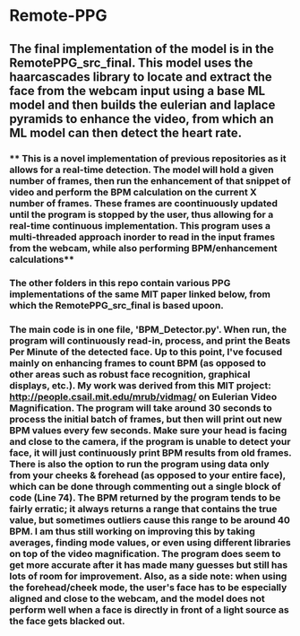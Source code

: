 # Remote-PPG

## The final implementation of the model is in the RemotePPG_src_final. This model uses the haarcascades library to locate and extract the face from the webcam input using a base ML model and then builds the eulerian and laplace pyramids to enhance the video, from which an ML model can then detect the heart rate. 

### ** This is a novel implementation of previous repositories as it allows for a real-time detection. The model will hold a given number of frames, then run the enhancement of that snippet of video and perform the BPM calculation on the current X number of frames. These frames are coontinuously updated until the program is stopped by the user, thus allowing for a real-time continuous implementation. This program uses a multi-threaded approach inorder to read in the input frames from the webcam, while also performing BPM/enhancement calculations**

### The other folders in this repo contain various PPG implementations of the same MIT paper linked below, from which the RemotePPG_src_final is based upoon.

### The main code is in one file, 'BPM_Detector.py'. When run, the program will continuously read-in, process, and print the Beats Per Minute of the detected face. Up to this point, I've focused mainly on enhancing frames to count BPM (as opposed to other areas such as robust face recognition, graphical displays, etc.). My work was derived from this MIT project: http://people.csail.mit.edu/mrub/vidmag/ on Eulerian Video Magnification. The program will take around 30 seconds to process the initial batch of frames, but then will print out new BPM values every few seconds. Make sure your head is facing and close to the camera, if the program is unable to detect your face, it will just continuously print BPM results from old frames. There is also the option to run the program using data only from your cheeks & forehead (as opposed to your entire face), which can be done through commenting out a single block of code (Line 74). The BPM returned by the program tends to be fairly erratic; it always returns a range that contains the true value, but sometimes outliers cause this range to be around 40 BPM. I am thus still working on improving this by taking averages, finding mode values, or even using different libraries on top of the video magnification. The program does seem to get more accurate after it has made many guesses but still has lots of room for improvement. Also, as a side note: when using the forehead/cheek mode, the user's face has to be especially aligned and close to the webcam, and the model does not perform well when a face is directly in front of a light source as the face gets blacked out. 



